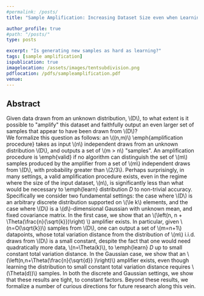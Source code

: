 ```yaml
---
#permalink: /posts/
title: "Sample Amplification: Increasing Dataset Size even when Learning is Impossible"

author_profile: true
#path: "/posts/"
type: posts

excerpt: "Is generating new samples as hard as learning?"
tags: [sample amplification]
ispublication: true
imagelocation: /assets/images/tentsubdivision.png
pdflocation: /pdfs/sampleamplification.pdf
venue:
---
```

## Abstract
Given data drawn from an unknown distribution, \\(D\\), to what extent is it possible to "amplify" this dataset and faithfully output an even larger set of samples that appear to have been drawn from \\(D\\)?  
We formalize this question as follows:  an \\((n,m)\\) \emph{amplification procedure} takes as input \\(n\\) independent draws from an unknown distribution \\(D\\), and outputs a set of \\(m > n\\) "samples".  An amplification procedure is \emph{valid} if no algorithm can distinguish the set of \\(m\\) samples produced by the amplifier from a set of \\(m\\) independent draws from \\(D\\), with probability greater than \\(2/3\\).  Perhaps surprisingly, in many settings, a valid amplification procedure exists, even in the regime where the size of the input dataset, \\(n\\), is significantly less than what would be necessary to \emph{learn} distribution $D$ to non-trivial accuracy.  Specifically we consider two fundamental settings: the case where \\(D\\) is an arbitrary discrete distribution supported on \\(\le k\\) elements, and the case where \\(D\\) is a \\(d\\)-dimensional Gaussian with unknown mean, and fixed covariance matrix.  In the first case, we show that an \\(\left(n, n + \Theta(\frac{n}{\sqrt{k}})\right) \\) amplifier exists.   In particular, given \\(n=O(\sqrt{k})\\) samples from \\(D\\), one can output a set of \\(m=n+1\\) datapoints, whose total variation distance from the distribution of \\(m\\) i.i.d. draws from \\(D\\) is a small constant, despite the fact that one would need quadratically more data, \\(n=\Theta(k)\\), to \emph{learn} $D$ up to small constant total variation distance. In the Gaussian case, we show that an \\(\left(n,n+\Theta(\frac{n}{\sqrt{d}} )\right)\\) amplifier exists, even though learning the distribution to small constant total variation distance requires \\(\Theta(d))\\) samples.  In both the discrete  and Gaussian settings, we show that these results are tight, to constant factors.  Beyond these results, we formalize a number of curious directions for future research along this vein.

<!-- ## Main Idea -->


